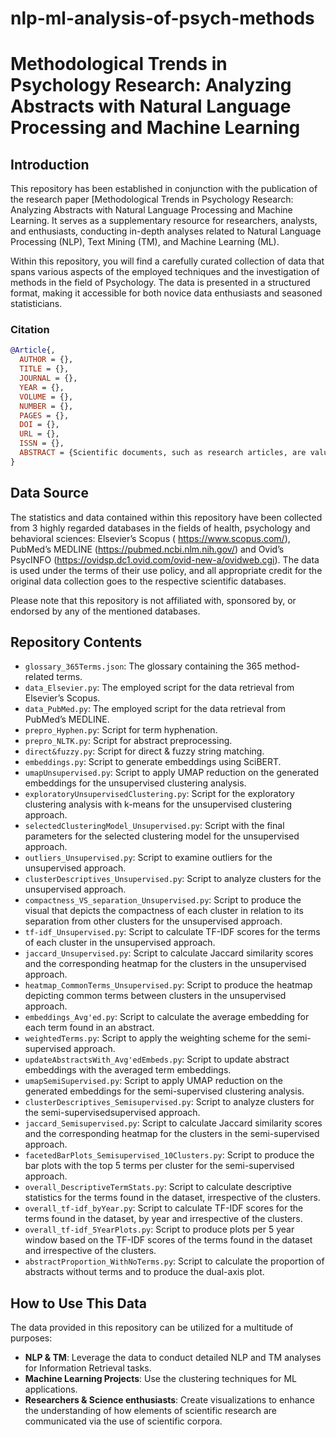 # nlp-ml-analysis-of-psych-methods
# Methodological Trends in Psychology Research: Analyzing Abstracts with Natural Language Processing and Machine Learning

## Introduction

This repository has been established in conjunction with the publication of the research paper [Methodological Trends in Psychology Research: Analyzing Abstracts with Natural Language Processing and Machine Learning. It serves as a supplementary resource for researchers, analysts, and enthusiasts, conducting in-depth analyses related to Natural Language Processing (NLP), Text Mining (TM), and Machine Learning (ML).

Within this repository, you will find a carefully curated collection of data that spans various aspects of the employed techniques and the investigation of methods in the field of Psychology. The data is presented in a structured format, making it accessible for both novice data enthusiasts and seasoned statisticians.

### Citation
```bibtex
@Article{,
  AUTHOR = {},
  TITLE = {},
  JOURNAL = {},
  YEAR = {},
  VOLUME = {},
  NUMBER = {},
  PAGES = {},
  DOI = {},
  URL = {},
  ISSN = {},
  ABSTRACT = {Scientific documents, such as research articles, are valuable resources for Information Retrieval (IR) and Natural Language Processing (NLP), offering opportunities to extract specialized knowledge and analyze key components of scholarly content, including research methods. This study investigates methodological trends in psychology research over the past 30 years (1995-2024) by applying a novel NLP and Machine Learning pipeline to a large-scale corpus of 85,452 abstracts. A curated glossary of 365 method-related keywords served as a gold-standard reference for term identification, using direct and fuzzy string matching. Retrieved terms were encoded with SciBERT averaging embeddings across contextual occurrences to produce unified vectors.  These vectors were clustered using both unsupervised and weighted semi-supervised approaches, yielding six and ten clusters, respectively. Cluster composition was analyzed using weighted statistical measures to assess term importance within and across groups. Our findings highlight an increasing presence of methodological terminology in psychology, reflecting a shift toward greater standardization and transparency in research reporting. This work contributes a reproducible methodological framework for the semantic analysis of research language, with implications for meta-research, domain-specific lexicon development, and automated scientific knowledge discovery.}
}

```

## Data Source

The statistics and data contained within this repository have been collected from 3 highly regarded databases in the fields of health, psychology and behavioral sciences: Elsevier’s Scopus ( https://www.scopus.com/), PubMed’s MEDLINE (https://pubmed.ncbi.nlm.nih.gov/) and Ovid’s PsycINFO (https://ovidsp.dc1.ovid.com/ovid-new-a/ovidweb.cgi). The data is used under the terms of their use policy, and all appropriate credit for the original data collection goes to the respective scientific databases.

Please note that this repository is not affiliated with, sponsored by, or endorsed by any of the mentioned databases.

## Repository Contents

- `glossary_365Terms.json`: The glossary containing the 365 method-related terms.
- `data_Elsevier.py`: The employed script for the data retrieval from Elsevier’s Scopus.
- `data_PubMed.py`: The employed script for the data retrieval from PubMed’s MEDLINE.
- `prepro_Hyphen.py`: Script for term hyphenation.
- `prepro_NLTK.py`: Script for abstract preprocessing.
- `direct&fuzzy.py`: Script for direct & fuzzy string matching.
- `embeddings.py`: Script to generate embeddings using SciBERT.
- `umapUnsupervised.py`: Script to apply UMAP reduction on the generated embeddings for the unsupervised clustering analysis.
- `exploratoryUnsupervisedClustering.py`: Script for the exploratory clustering analysis with k-means for the unsupervised clustering approach.
- `selectedClusteringModel_Unsupervised.py`: Script with the final parameters for the selected clustering model for the unsupervised approach.
- `outliers_Unsupervised.py`: Script to examine outliers for the unsupervised approach.
- `clusterDescriptives_Unsupervised.py`: Script to analyze clusters for the unsupervised approach.
- `compactness_VS_separation_Unsupervised.py`: Script to produce the visual that depicts the compactness of each cluster in relation to its separation from other clusters for the unsupervised approach.
- `tf-idf_Unsupervised.py`: Script to calculate TF-IDF scores for the terms of each cluster in the unsupervised approach.
- `jaccard_Unsupervised.py`: Script to calculate Jaccard similarity scores and the corresponding heatmap for the clusters in the unsupervised approach.
- `heatmap_CommonTerms_Unsupervised.py`: Script to produce the heatmap depicting common terms between clusters in the unsupervised approach.
- `embeddings_Avg'ed.py`: Script to calculate the average embedding for each term found in an abstract.
- `weightedTerms.py`: Script to apply the weighting scheme for the semi-supervised approach.
- `updateAbstractsWith_Avg'edEmbeds.py`: Script to update abstract embeddings with the averaged term embeddings.
- `umapSemiSupervised.py`: Script to apply UMAP reduction on the generated embeddings for the semi-supervised clustering analysis.
- `clusterDescriptives_Semisupervised.py`: Script to analyze clusters for the semi-supervisedsupervised approach.
- `jaccard_Semisupervised.py`: Script to calculate Jaccard similarity scores and the corresponding heatmap for the clusters in the semi-supervised approach.
- `facetedBarPlots_Semisupervised_10Clusters.py`: Script to produce the bar plots with the top 5 terms per cluster for the semi-supervised approach.
- `overall_DescriptiveTermStats.py`: Script to calculate descriptive statistics for the terms found in the dataset, irrespective of the clusters. 
- `overall_tf-idf_byYear.py`: Script to calculate TF-IDF scores for the terms found in the dataset, by year and irrespective of the clusters. 
- `overall_tf-idf_5YearPlots.py`: Script to produce plots per 5 year window based on the TF-IDF scores of the terms found in the dataset and irrespective of the clusters. 
- `abstractProportion_WithNoTerms.py`: Script to calculate the proportion of abstracts without terms and to produce the dual-axis plot. 


## How to Use This Data

The data provided in this repository can be utilized for a multitude of purposes:
- **NLP & TM**: Leverage the data to conduct detailed NLP and TM analyses for Information Retrieval tasks.
- **Machine Learning Projects**: Use the clustering techniques for ML applications.
- **Researchers & Science enthusiasts**: Create visualizations to enhance the understanding of how elements of scientific research are communicated via the use of scientific corpora.

